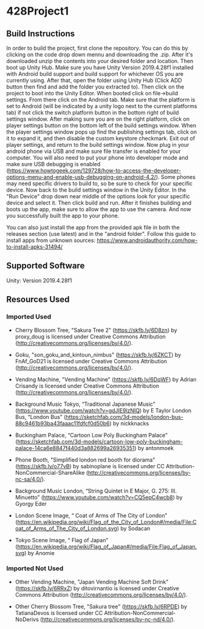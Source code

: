 # 428Project1

## Build Instructions

In order to build the project, first clone the repository. You can do this by clicking on the code drop down mennu and downloading the .zip. After it's downloaded unzip the contents into your desired folder and location. Then boot up Unity Hub. Make sure you have Unity Version 2019.4.28f1 installed with Android build support and build support for whichever OS you are currently using. After that, open the folder using Unity Hub (Click ADD button then find and add the folder you extracted to). Then click on the project to boot into the Unity Editor. When booted click on file->build settings. From there click on the Android tab. Make sure that the platform is set to Android (will be indicated by a unity logo next to the current platforms tab) if not click the switch platform button in the bottom right of build settings window. After making sure you are on the right platform, click on player settings button on the bottom left of the build settings window. When the player settings window pops up find the publishing settings tab, click on it to expand it, and then disable the custom keystore checkmark. Exit out of player settings, and return to the build settings window. Now plug in your android phone via USB and make sure file transfer is enabled for your computer. You will also need to put your phone into developer mode and make sure USB debugging is enabled (https://www.howtogeek.com/129728/how-to-access-the-developer-options-menu-and-enable-usb-debugging-on-android-4.2/). Some phones may need specific drivers to build to, so be sure to check for your specific device. Now back to the build settings window in the Unity Editor. In the "Run Device" drop down near middle of the options look for your specific device and select it. Then click build and run. After it finishes building and boots up the app, make sure to allow the app to use the camera. And now you successfully built the app to your phone.

You can also just install the app from the provided apk file in both the releases section (use latest) and in the "android folder". Follow this guide to install apps from unknown sources: https://www.androidauthority.com/how-to-install-apks-31494/

## Supported Software

Unity: Version 2019.4.28f1

## Resources Used

### Imported Used

- Cherry Blossom Tree, "Sakura Tree 2" (https://skfb.ly/6D8zn) by proxy_doug is licensed under Creative Commons Attribution (http://creativecommons.org/licenses/by/4.0/).

- Goku, "son_goku_and_kintoun_nimbus" (https://skfb.ly/6ZKCT) by FnAf_GoD21 is licensed under Creative Commons Attribution (http://creativecommons.org/licenses/by/4.0/).

- Vending Machine, "Vending Machine" (https://skfb.ly/6DqWF) by Adrian Crisandy is licensed under Creative Commons Attribution (http://creativecommons.org/licenses/by/4.0/).

- Background Music Tokyo, “Traditional Japanese Music” (https://www.youtube.com/watch?v=gdJIE9lzNIQ) by E Taylor
London Bus, “London Bus” (https://sketchfab.com/3d-models/london-bus-88c9461b93ba43faaac11fdfcf0d50b6) by nickknacks

- Buckingham Palace, “Cartoon Low Poly Buckingham Palace” (https://sketchfab.com/3d-models/cartoon-low-poly-buckingham-palace-14ca6e8847f440d3a882699a26935351) by antonmoek

- Phone Booth, "Simplified london red booth for diorama" (https://skfb.ly/o77vB) by sabinoplane is licensed under CC Attribution-NonCommercial-ShareAlike (http://creativecommons.org/licenses/by-nc-sa/4.0/).

- Background Music London, “String Quintet in E Major, G. 275: III. Minuetto” (https://www.youtube.com/watch?v=CQ5epC4wcb8) by Gyorgy Eder

- London Scene Image, “ Coat of Arms of The City of London” (https://en.wikipedia.org/wiki/Flag_of_the_City_of_London#/media/File:Coat_of_Arms_of_The_City_of_London.svg) by Sodacan

- Tokyo Scene Image, “ Flag of Japan” (https://en.wikipedia.org/wiki/Flag_of_Japan#/media/File:Flag_of_Japan.svg) by Anomie

### Imported Not Used

- Other Vending Machine, "Japan Vending Machine Soft Drink" (https://skfb.ly/6RRxZ) by ditovirnantio is licensed under Creative Commons Attribution (http://creativecommons.org/licenses/by/4.0/).

- Other Cherry Blossom Tree, "Sakura tree" (https://skfb.ly/6RPDE) by TatianaDevos is licensed under CC Attribution-NonCommercial-NoDerivs (http://creativecommons.org/licenses/by-nc-nd/4.0/).
